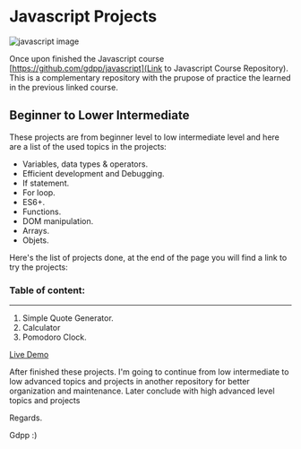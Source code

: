 # Javascript Projects

![javascript image](https://northsoft.co/blog/wp-content/uploads/2022/11/image.jpeg)

Once upon finished the Javascript course [https://github.com/gdpp/javascript](Link to Javascript Course Repository).
This is a complementary repository with the prupose of practice the learned in the previous linked course.

## Beginner to Lower Intermediate

These projects are from beginner level to low intermediate level and here are a list of the used topics in the projects:

-   Variables, data types & operators.
-   Efficient development and Debugging.
-   If statement.
-   For loop.
-   ES6+.
-   Functions.
-   DOM manipulation.
-   Arrays.
-   Objets.

Here's the list of projects done, at the end of the page you will find a link to try the projects:

### Table of content:

---

1. Simple Quote Generator.
2. Calculator
3. Pomodoro Clock.

[Live Demo]()

After finished these projects. I'm going to continue from low intermediate to low advanced topics and projects in another repository for better organization and maintenance. Later conclude with high advanced level topics and projects

Regards.

Gdpp :)
